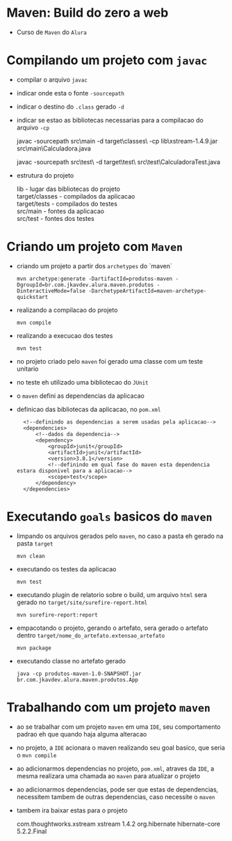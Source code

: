 # Maven: Build do zero a web
* Curso de `Maven` do `Alura`


# Compilando um projeto com `javac`

* compilar o arquivo `javac`
* indicar onde esta o fonte `-sourcepath`
* indicar o destino do `.class` gerado `-d`
* indicar se estao as bibliotecas necessarias para a compilacao do arquivo `-cp`

    javac -sourcepath src\main -d target\classes\ -cp lib\xstream-1.4.9.jar src\main\Calculadora.java
    
    javac -sourcepath src\test\ -d target\test\ src\test\CalculadoraTest.java
    
* estrutura do projeto

    lib             - lugar das bibliotecas do projeto<br />
    target/classes  - compilados da aplicacao<br />
    target/tests    - compilados do testes<br />
    src/main        - fontes da aplicacao<br />
    src/test        - fontes dos testes<br />
    
# Criando um projeto com `Maven`    
    
* criando um projeto a partir dos `archetypes` do ´maven´ 

    `mvn archetype:generate -DartifactId=produtos-maven -DgroupId=br.com.jkavdev.alura.maven.produtos -DinteractiveMode=false -DarchetypeArtifactId=maven-archetype-quickstart`
    
* realizando a compilacao do projeto
    
    `mvn compile`        
    
* realizando a execucao dos testes
    
    `mvn test`        
    
* no projeto criado pelo `maven` foi gerado uma classe com um teste unitario
* no teste eh utilizado uma bibliotecao do `JUnit`
* o `maven` defini as dependencias da aplicacao
* definicao das bibliotecas da aplicacao, no `pom.xml`

        <!--definindo as dependencias a serem usadas pela aplicacao-->
        <dependencies>
            <!--dados da dependencia-->
            <dependency>
                <groupId>junit</groupId>
                <artifactId>junit</artifactId>
                <version>3.8.1</version>
                <!--definindo em qual fase do maven esta dependencia estara disponivel para a aplicacao-->
                <scope>test</scope>
            </dependency>
        </dependencies>   
        
# Executando `goals` basicos do `maven`

* limpando os arquivos gerados pelo `maven`, no caso a pasta eh gerado na pasta `target`

    `mvn clean`
    
* executando os testes da aplicacao

    `mvn test`
    
* executando plugin de relatorio sobre o build, um arquivo `html` sera gerado no `target/site/surefire-report.html`

    `mvn surefire-report:report`
    
* empacotando o projeto, gerando o artefato, sera gerado o artefato dentro `target/nome_do_artefato.extensao_artefato`

    `mvn package`
    
* executando classe no artefato gerado

    `java -cp produtos-maven-1.0-SNAPSHOT.jar br.com.jkavdev.alura.maven.produtos.App`    
    
# Trabalhando com um projeto `maven`

* ao se trabalhar com um projeto `maven` em uma `IDE`, seu comportamento padrao eh que quando haja alguma alteracao
* no projeto, a `IDE` acionara o maven realizando seu goal basico, que seria o `mvn compile`

* ao adicionarmos dependencias no projeto, `pom.xml`, atraves da `IDE`, a mesma realizara uma chamada ao `maven` para atualizar o projeto
* ao adicionarmos dependencias, pode ser que estas de dependencias, necessitem tambem de outras dependencias, caso necessite o `maven`
* tambem ira baixar estas para o projeto


    <dependency>
        <groupId>com.thoughtworks.xstream</groupId>
        <artifactId>xstream</artifactId>
        <version>1.4.2</version>
    </dependency>
    
    <dependency>
        <groupId>org.hibernate</groupId>
        <artifactId>hibernate-core</artifactId>
        <version>5.2.2.Final</version>
    </dependency>    